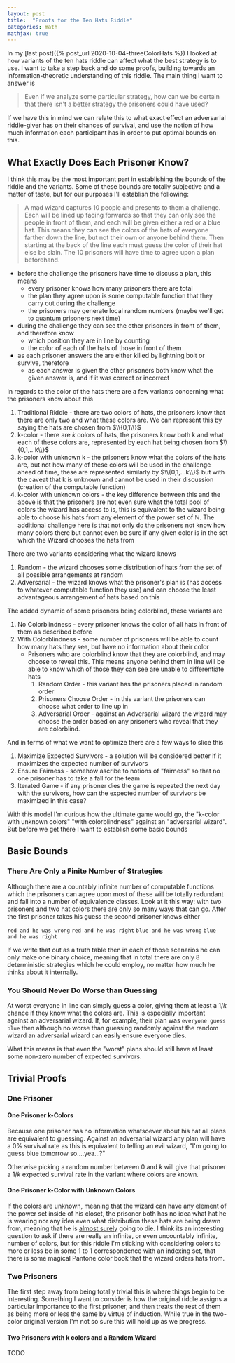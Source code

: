 ```yaml
---
layout: post
title:  "Proofs for the Ten Hats Riddle"
categories: math
mathjax: true
---
```


In my [last post]({% post_url 2020-10-04-threeColorHats %}) I looked at how variants of the ten hats riddle can affect what the best strategy is to use. I want to take a step back and do some proofs, building towards an information-theoretic understanding of this riddle. The main thing I want to answer is

> Even if we analyze some particular strategy, how can we be certain that there isn't a better strategy the prisoners could have used?


If we have this in mind we can relate this to what exact effect an adversarial riddle-giver has on their chances of survival, and use the notion of how much information each participant has in order to put optimal bounds on this.

## What Exactly Does Each Prisoner Know?

I think this may be the most important part in establishing the bounds of the riddle and the variants. Some of these bounds are totally subjective and a matter of taste, but for our purposes I'll establish the following:

> A mad wizard captures 10 people and presents to them a challenge. Each will be lined up facing forwards so that they can only see the people in front of them, and each will be given either a red or a blue hat. This means they can see the colors of the hats of everyone farther down the line, but not their own or anyone behind them. Then starting at the back of the line each must guess the color of their hat else be slain. The 10 prisoners will have time to agree upon a plan beforehand.

- before the challenge the prisoners have time to discuss a plan, this means
	- every prisoner knows how many prisoners there are total
	- the plan they agree upon is some computable function that they carry out during the challenge
	- the prisoners may generate local random numbers (maybe we'll get to quantum prisoners next time)
- during the challenge they can see the other prisoners in front of them, and therefore know
	- which position they are in line by counting
	- the color of each of the hats of those in front of them
- as each prisoner answers the are either killed by lightning bolt or survive, therefore
	- as each answer is given the other prisoners both know what the given answer is, and if it was correct or incorrect

In regards to the color of the hats there are a few variants concerning what the prisoners know about this
1. Traditional Riddle - there are two colors of hats, the prisoners know that there are only two and what these colors are. We can represent this by saying the hats are chosen from $\\{0,1\\}$
1. k-color - there are $k$ colors of hats, the prisoners know both k and what each of these colors are, represented by each hat being chosen from $\\{0,1,...k\\}$
1. k-color with unknown k - the prisoners know what the colors of the hats are, but not how many of these colors will be used in the challenge ahead of time, these are represented similarly by $\\{0,1,...k\\}$ but with the caveat that k is unknown and cannot be used in their discussion (creation of the computable function)
1. k-color with unknown colors - the key difference between this and the above is that the prisoners are not even sure what the total pool of colors the wizard has access to is, this is equivalent to the wizard being able to choose his hats from any element of the power set of $\mathbb{N}$. The additional challenge here is that not only do the prisoners not know how many colors there but cannot even be sure if any given color is in the set which the Wizard chooses the hats from

There are two variants considering what the wizard knows
1. Random - the wizard chooses some distribution of hats from the set of all possible arrangements at random
1. Adversarial - the wizard knows what the prisoner's plan is (has access to whatever computable function they use) and can choose the least advantageous arrangement of hats based on this

The added dynamic of some prisoners being colorblind, these variants are
1. No Colorblindness - every prisoner knows the color of all hats in front of them as described before
1. With Colorblindness - some number of prisoners will be able to count how many hats they see, but have no information about their color
	- Prisoners who are colorblind know that they are colorblind, and may choose to reveal this. This means anyone behind them in line will be able to know which of those they can see are unable to differentiate hats
		1. Random Order - this variant has the prisoners placed in random order
		1. Prisoners Choose Order - in this variant the prisoners can choose what order to line up in
		1. Adversarial Order - against an Adversarial wizard the wizard may choose the order based on any prisoners who reveal that they are colorblind.

And in terms of what we want to optimize there are a few ways to slice this
1. Maximize Expected Survivors - a solution will be considered better if it maximizes the expected number of survivors
1. Ensure Fairness - somehow ascribe to notions of "fairness" so that no one prisoner has to take a fall for the team
1. Iterated Game - if any prisoner dies the game is repeated the next day with the survivors, how can the expected number of survivors be maximized in this case?

With this model I'm curious how the ultimate game would go, the "k-color with unknown colors" "with colorblindness" against an "adversarial wizard". But before we get there I want to establish some basic bounds

## Basic Bounds

### There Are Only a Finite Number of Strategies

Although there are a countably infinite number of computable functions which the prisoners can agree upon most of these will be totally redundant and fall into a number of equivalence classes. Look at it this way: with two prisoners and two hat colors there are only so many ways that can go. After the first prisoner takes his guess the second prisoner knows either

`red and he was wrong`
`red and he was right`
`blue and he was wrong`
`blue and he was right`

If we write that out as a truth table then in each of those scenarios he can only make one binary choice, meaning that in total there are only 8 deterministic strategies which he could employ, no matter how much he thinks about it internally.

### You Should Never Do Worse than Guessing

At worst everyone in line can simply guess a color, giving them at least a $1/k$ chance if they know what the colors are. This is especially important against an adversarial wizard. If, for example, their plan was `everyone guess blue` then although no worse than guessing randomly against the random wizard an adversarial wizard can easily ensure everyone dies. 

What this means is that even the "worst" plans should still have at least some non-zero number of expected survivors.

## Trivial Proofs

### One Prisoner

#### One Prisoner k-Colors
Because one prisoner has no information whatsoever about his hat all plans are equivalent to guessing. Against an adversarial wizard any plan will have a 0% survival rate as this is equivalent to telling an evil wizard, "I'm going to guess blue tomorrow so....yea...?"

Otherwise picking a random number between $0$ and $k$ will give that prisoner a $1/k$ expected survival rate in the variant where colors are known.

#### One Prisoner k-Color with Unknown Colors

If the colors are unknown, meaning that the wizard can have any element of the power set inside of his closet, the prisoner both has no idea what hat he is wearing nor any idea even what distribution these hats are being drawn from, meaning that he is [almost surely](https://en.wikipedia.org/wiki/Almost_surely) going to die. I think its an interesting question to ask if there are really an infinite, or even uncountably infinite, number of colors, but for this riddle I'm sticking with considering colors to more or less be in some 1 to 1 correspondence with an indexing set, that there is some magical Pantone color book that the wizard orders hats from.

### Two Prisoners

The first step away from being totally trivial this is where things begin to be interesting. Something I want to consider is how the original riddle assigns a particular importance to the first prisoner, and then treats the rest of them as being more or less the same by virtue of induction. While true in the two-color original version I'm not so sure this will hold up as we progress.

#### Two Prisoners with k colors and a Random Wizard
TODO